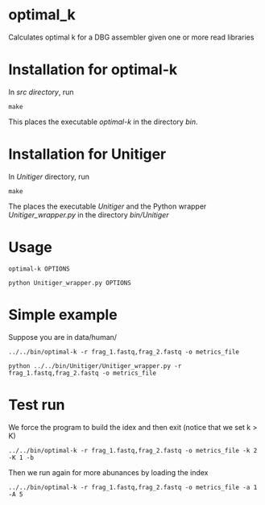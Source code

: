 # optimal_k
Calculates optimal k for a DBG assembler given one or more read libraries

# Installation for optimal-k

In *src directory*, run 

	make

This places the executable *optimal-k* in the directory *bin*.

# Installation for Unitiger

In *Unitiger* directory, run

	make

The places the executable *Unitiger* and the Python wrapper 
*Unitiger_wrapper.py* in the directory *bin/Unitiger*

# Usage

	optimal-k OPTIONS

	python Unitiger_wrapper.py OPTIONS

# Simple example

Suppose you are in data/human/

	../../bin/optimal-k -r frag_1.fastq,frag_2.fastq -o metrics_file

	python ../../bin/Unitiger/Unitiger_wrapper.py -r frag_1.fastq,frag_2.fastq -o metrics_file

# Test run

We force the program to build the idex and then exit (notice that we set k > K)

	../../bin/optimal-k -r frag_1.fastq,frag_2.fastq -o metrics_file -k 2 -K 1 -b

Then we run again for more abunances by loading the index

	../../bin/optimal-k -r frag_1.fastq,frag_2.fastq -o metrics_file -a 1 -A 5